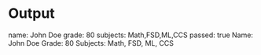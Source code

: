 # Output

name: John Doe
grade: 80
subjects: Math,FSD,ML,CCS
passed: true
Name: John Doe
Grade: 80
Subjects: Math, FSD, ML, CCS
